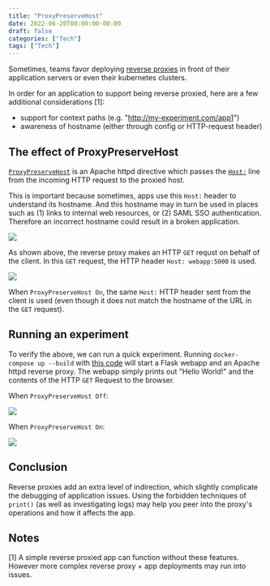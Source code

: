 ```yaml
---
title: "ProxyPreserveHost"
date: 2022-06-20T00:00:00-00:00
draft: false
categories: ["Tech"]
tags: ["Tech"]
---
```


Sometimes, teams favor deploying [reverse proxies](https://www.nginx.com/resources/glossary/reverse-proxy-server/) in front of their application servers or even their kubernetes clusters.

In order for an application to support being reverse proxied, here are a few additional considerations [1]:

- support for context paths (e.g. "http://my-experiment.com/app1")
- awareness of hostname (either through config or HTTP-request header)

## The effect of ProxyPreserveHost

[`ProxyPreserveHost`](https://httpd.apache.org/docs/2.4/mod/mod_proxy.html#proxypreservehost) is an Apache httpd directive which passes the [`Host:`](https://developer.mozilla.org/en-US/docs/Web/HTTP/Headers/Host) line from the incoming HTTP request to the proxied host.

This is important because sometimes, apps use this `Host:` header to understand its hostname.
And this hostname may in turn be used in places such as (1) links to internal web resources, or (2) SAML SSO authentication.
Therefore an incorrect hostname could result in a broken application.

![](/images/2022-06-20/ProxyPreserveHost.Off.png)

As shown above, the reverse proxy makes an HTTP `GET` requst on behalf of the client.
In this `GET` request, the HTTP header `Host: webapp:5000` is used.

![](/images/2022-06-20/ProxyPreserveHost.On.png)

When `ProxyPreserveHost On`, the same `Host:` HTTP header sent from the client is used (even though it does not match the hostname of the URL in the `GET` request).

## Running an experiment

To verify the above, we can run a quick experiment.
Running `docker-compose up --build` with [this code](https://github.com/thomasvn/ProxyPreserveHost) will start a Flask webapp and an Apache httpd reverse proxy.
The webapp simply prints out "Hello World!" and the contents of the HTTP `GET` Request to the browser.

When `ProxyPreserveHost Off`:

![](/images/2022-06-20/Experiment.Off.png)

When `ProxyPreserveHost On`:

![](/images/2022-06-20/Experiment.On.png)

## Conclusion

Reverse proxies add an extra level of indirection, which slightly complicate the debugging of application issues.
Using the forbidden techniques of `print()` (as well as investigating logs) may help you peer into the proxy's operations and how it affects the app.

## Notes

[1] A simple reverse proxied app can function without these features.
However more complex reverse proxy + app deployments may run into issues.

